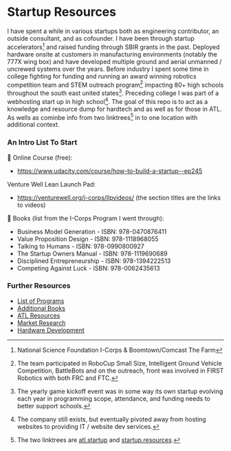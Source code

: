 # Startup Resources
I have spent a while in various startups both as engineering contributor, an outside consultant, and as cofounder. I have been through startup accelerators[^accelerators] and raised funding through SBIR grants in the past. Deployed hardware onsite at customers in manufacturing environments (notably the 777X wing box) and have developed multiple ground and aerial unmanned / uncrewed systems over the years. Before industry I spent some time in college fighting for funding and running an award winning  robotics competition team and STEM outreach program[^compteam] impacting 80+ high schools throughout the south east united states[^kickoff]. Preceding college I was part of a webhosting start up in high school[^webhost]. The goal of this repo is to act as a knowledge and resource dump for hardtech and as well as for those in ATL. As wells as cominbe info from two linktrees[^linktrees] in to one location with additional context. 

### An Intro List To Start

:school: Online Course (free):
- https://www.udacity.com/course/how-to-build-a-startup--ep245

Venture Well Lean Launch Pad:
- https://venturewell.org/i-corps/llpvideos/ (the section titles are the links to videos)

:book: Books (list from the I-Corps Program I went through): 
- Business Model Generation - ISBN: 978-0470876411
- Value Proposition Design -  ISBN: 978-1118968055
- Talking to Humans - ISBN: 978-0990800927
- The Startup Owners Manual -  ISBN: 978-1119690689
- Disciplined Entrepreneurship - ISBN: 978-1394222513
- Competing Against Luck - ISBN: 978-0062435613

### Further Resources

- [List of Programs](ProgramsList.md "Various programs such as accelerators, bootcamps, etc. ")
- [Additional Books](AdditionalBooks.md "Additional book list for further reading")
- [ATL Resources](AtlResources.md "ATL focused collection of events, coworking, programs, etc.")
- [Market Research](MarketResearch.md "Notes & comments on Market Research Tools")
- [Hardware Development](HardwareDevelopmentPath.md "Hardware Development Observations & Tips")

[^accelerators]: National Science Foundation I-Corps & Boomtown/Comcast The Farm
[^compteam]: The team participated in RoboCup Small Size, Intelligent Ground Vehicle Competition, BattleBots and on the outreach, front was involved in FIRST Robotics with both FRC and FTC.  
[^kickoff]: The yearly game kickoff event was in some way its own startup evolving each year in programming scope, attendance, and funding needs to better support schools. 
[^webhost]: The company still exists, but eventually pivoted away from hosting websites to providing IT / website dev services.  
[^linktrees]: The two linktrees are [atl.startup](https://linktr.ee/atl.startup) and [startup.resources](https://linktr.ee/startup.resources).
